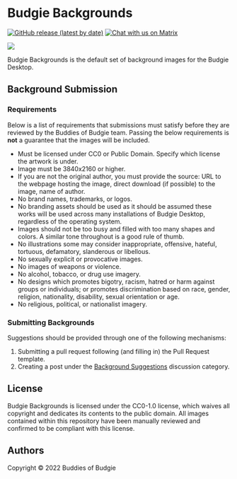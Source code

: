 # Budgie Backgrounds

[![GitHub release (latest by date)](https://img.shields.io/github/v/release/BuddiesOfBudgie/budgie-backgrounds)](https://github.com/BuddiesOfBudgie/budgie-backgrounds/releases)
[![Chat with us on Matrix](https://img.shields.io/badge/chat-on%20Matrix-%230098D4)](https://matrix.to/#/#buddies-of-budgie:matrix.org)

[![](https://opencollective.com/buddies-of-budgie/tiers/backer.svg?avatarHeight=96)](https://opencollective.com/buddies-of-budgie)

Budgie Backgrounds is the default set of background images for the Budgie Desktop.

## Background Submission

### Requirements

Below is a list of requirements that submissions must satisfy before they are reviewed by the Buddies of Budgie team. Passing the below requirements is **not** a guarantee that the images will be included.

- Must be licensed under CC0 or Public Domain. Specify which license the artwork is under.
- Image must be 3840x2160 or higher.
- If you are not the original author, you must provide the source: URL to the webpage hosting the image, direct download (if possible) to the image, name of author.
- No brand names, trademarks, or logos.
- No branding assets should be used as it should be assumed these works will be used across many installations of Budgie Desktop, regardless of the operating system.
- Images should not be too busy and filled with too many shapes and colors. A similar tone throughout is a good rule of thumb.
- No illustrations some may consider inappropriate, offensive, hateful, tortuous, defamatory, slanderous or libellous.
- No sexually explicit or provocative images.
- No images of weapons or violence.
- No alcohol, tobacco, or drug use imagery.
- No designs which promotes bigotry, racism, hatred or harm against groups or individuals; or promotes discrimination based on race, gender, religion, nationality, disability, sexual orientation or age.
- No religious, political, or nationalist imagery.

### Submitting Backgrounds

Suggestions should be provided through one of the following mechanisms:

1. Submitting a pull request following (and filling in) the Pull Request template.
2. Creating a post under the [Background Suggestions](https://github.com/BuddiesOfBudgie/budgie-backgrounds/discussions/categories/background-suggestions) discussion category.

## License

Budgie Backgrounds is licensed under the CC0-1.0 license, which waives all copyright and dedicates its contents to the public domain. All images contained within this repository have been manually reviewed and confirmed to be compliant with this license.

## Authors

Copyright © 2022 Buddies of Budgie
